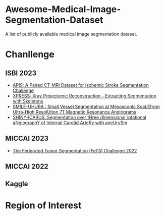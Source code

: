 # Awesome-Medical-Image-Segmentation-Dataset
A list of publicly available medical image segmentation dataset.

# Chanllenge

## ISBI 2023

- [APIS: A Paired CT-MRI Dataset for Ischemic Stroke Segmentation Challenge](https://bivl2ab.uis.edu.co/challenges/apis)
- [XPRESS: Xray Projectomic Reconstruction - Extracting Segmentation with Skeletons](https://xpress.grand-challenge.org/)
- [SMILE-UHURA : Small Vessel Segmentation at MesoscopIc ScaLEfrom Ultra-High ResolUtion 7T Magnetic Resonance Angiograms](
https://www.soumick.com/en/uhura/)
- [SHINY-ICARUS: Segmentation over tHree dImensional rotational aNgiographY of Internal Carotid ArteRy with aneUrySm](https://www.synapse.org/shiny_icarus)

## MICCAI 2023
- [The Federated Tumor Segmentation (FeTS) Challenge 2022](https://fets-ai.github.io/Challenge/)

## MICCAI 2022

## Kaggle


# Region of Interest